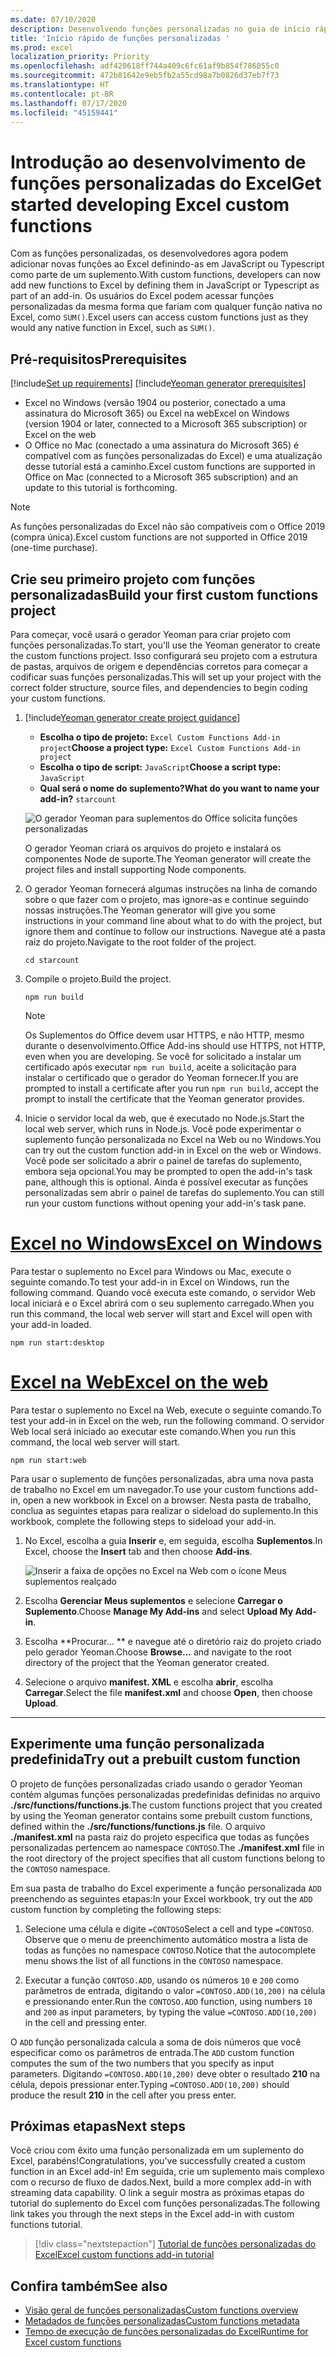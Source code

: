 ```yaml
---
ms.date: 07/10/2020
description: Desenvolvendo funções personalizadas no guia de início rápido do Excel.
title: 'Início rápido de funções personalizadas '
ms.prod: excel
localization_priority: Priority
ms.openlocfilehash: adf420618ff744a409c6fc61af9b854f786055c0
ms.sourcegitcommit: 472b81642e9eb5fb2a55cd98a7b0826d37eb7f73
ms.translationtype: HT
ms.contentlocale: pt-BR
ms.lasthandoff: 07/17/2020
ms.locfileid: "45159441"
---
```

# <a name="get-started-developing-excel-custom-functions"></a><span data-ttu-id="c1274-103">Introdução ao desenvolvimento de funções personalizadas do Excel</span><span class="sxs-lookup"><span data-stu-id="c1274-103">Get started developing Excel custom functions</span></span>

<span data-ttu-id="c1274-104">Com as funções personalizadas, os desenvolvedores agora podem adicionar novas funções ao Excel definindo-as em JavaScript ou Typescript como parte de um suplemento.</span><span class="sxs-lookup"><span data-stu-id="c1274-104">With custom functions, developers can now add new functions to Excel by defining them in JavaScript or Typescript as part of an add-in.</span></span> <span data-ttu-id="c1274-105">Os usuários do Excel podem acessar funções personalizadas da mesma forma que fariam com qualquer função nativa no Excel, como `SUM()`.</span><span class="sxs-lookup"><span data-stu-id="c1274-105">Excel users can access custom functions just as they would any native function in Excel, such as `SUM()`.</span></span>

## <a name="prerequisites"></a><span data-ttu-id="c1274-106">Pré-requisitos</span><span class="sxs-lookup"><span data-stu-id="c1274-106">Prerequisites</span></span>

[!include[Set up requirements](../includes/set-up-dev-environment-beforehand.md)]
[!include[Yeoman generator prerequisites](../includes/quickstart-yo-prerequisites.md)]

* <span data-ttu-id="c1274-107">Excel no Windows (versão 1904 ou posterior, conectado a uma assinatura do Microsoft 365) ou Excel na web</span><span class="sxs-lookup"><span data-stu-id="c1274-107">Excel on Windows (version 1904 or later, connected to a Microsoft 365 subscription) or Excel on the web</span></span>
* <span data-ttu-id="c1274-108">O Office no Mac (conectado a uma assinatura do Microsoft 365) é compatível com as funções personalizadas do Excel) e uma atualização desse tutorial está a caminho.</span><span class="sxs-lookup"><span data-stu-id="c1274-108">Excel custom functions are supported in Office on Mac (connected to a Microsoft 365 subscription) and an update to this tutorial is forthcoming.</span></span>

>[!NOTE]
><span data-ttu-id="c1274-109">As funções personalizadas do Excel não são compatíveis com o Office 2019 (compra única).</span><span class="sxs-lookup"><span data-stu-id="c1274-109">Excel custom functions are not supported in Office 2019 (one-time purchase).</span></span>

## <a name="build-your-first-custom-functions-project"></a><span data-ttu-id="c1274-110">Crie seu primeiro projeto com funções personalizadas</span><span class="sxs-lookup"><span data-stu-id="c1274-110">Build your first custom functions project</span></span>

<span data-ttu-id="c1274-111">Para começar, você usará o gerador Yeoman para criar projeto com funções personalizadas.</span><span class="sxs-lookup"><span data-stu-id="c1274-111">To start, you'll use the Yeoman generator to create the custom functions project.</span></span> <span data-ttu-id="c1274-112">Isso configurará seu projeto com a estrutura de pastas, arquivos de origem e dependências corretos para começar a codificar suas funções personalizadas.</span><span class="sxs-lookup"><span data-stu-id="c1274-112">This will set up your project with the correct folder structure, source files, and dependencies to begin coding your custom functions.</span></span>

1. [!include[Yeoman generator create project guidance](../includes/yo-office-command-guidance.md)]

    - <span data-ttu-id="c1274-113">**Escolha o tipo de projeto:** `Excel Custom Functions Add-in project`</span><span class="sxs-lookup"><span data-stu-id="c1274-113">**Choose a project type:** `Excel Custom Functions Add-in project`</span></span>
    - <span data-ttu-id="c1274-114">**Escolha o tipo de script:** `JavaScript`</span><span class="sxs-lookup"><span data-stu-id="c1274-114">**Choose a script type:** `JavaScript`</span></span>
    - <span data-ttu-id="c1274-115">**Qual será o nome do suplemento?**</span><span class="sxs-lookup"><span data-stu-id="c1274-115">**What do you want to name your add-in?**</span></span> `starcount`

    ![O gerador Yeoman para suplementos do Office solicita funções personalizadas](../images/starcountPrompt.png)

    <span data-ttu-id="c1274-117">O gerador Yeoman criará os arquivos do projeto e instalará os componentes Node de suporte.</span><span class="sxs-lookup"><span data-stu-id="c1274-117">The Yeoman generator will create the project files and install supporting Node components.</span></span>

2. <span data-ttu-id="c1274-118">O gerador Yeoman fornecerá algumas instruções na linha de comando sobre o que fazer com o projeto, mas ignore-as e continue seguindo nossas instruções.</span><span class="sxs-lookup"><span data-stu-id="c1274-118">The Yeoman generator will give you some instructions in your command line about what to do with the project, but ignore them and continue to follow our instructions.</span></span> <span data-ttu-id="c1274-119">Navegue até a pasta raiz do projeto.</span><span class="sxs-lookup"><span data-stu-id="c1274-119">Navigate to the root folder of the project.</span></span>

    ```command&nbsp;line
    cd starcount
    ```

3. <span data-ttu-id="c1274-120">Compile o projeto.</span><span class="sxs-lookup"><span data-stu-id="c1274-120">Build the project.</span></span> 

    ```command&nbsp;line
    npm run build
    ```

    > [!NOTE]
    > <span data-ttu-id="c1274-121">Os Suplementos do Office devem usar HTTPS, e não HTTP, mesmo durante o desenvolvimento.</span><span class="sxs-lookup"><span data-stu-id="c1274-121">Office Add-ins should use HTTPS, not HTTP, even when you are developing.</span></span> <span data-ttu-id="c1274-122">Se você for solicitado a instalar um certificado após executar `npm run build`, aceite a solicitação para instalar o certificado que o gerador do Yeoman fornecer.</span><span class="sxs-lookup"><span data-stu-id="c1274-122">If you are prompted to install a certificate after you run `npm run build`, accept the prompt to install the certificate that the Yeoman generator provides.</span></span>

4. <span data-ttu-id="c1274-123">Inicie o servidor local da web, que é executado no Node.js.</span><span class="sxs-lookup"><span data-stu-id="c1274-123">Start the local web server, which runs in Node.js.</span></span> <span data-ttu-id="c1274-124">Você pode experimentar o suplemento função personalizada no Excel na Web ou no Windows.</span><span class="sxs-lookup"><span data-stu-id="c1274-124">You can try out the custom function add-in in Excel on the web or Windows.</span></span> <span data-ttu-id="c1274-125">Você pode ser solicitado a abrir o painel de tarefas do suplemento, embora seja opcional.</span><span class="sxs-lookup"><span data-stu-id="c1274-125">You may be prompted to open the add-in's task pane, although this is optional.</span></span> <span data-ttu-id="c1274-126">Ainda é possível executar as funções personalizadas sem abrir o painel de tarefas do suplemento.</span><span class="sxs-lookup"><span data-stu-id="c1274-126">You can still run your custom functions without opening your add-in's task pane.</span></span>

# <a name="excel-on-windows"></a>[<span data-ttu-id="c1274-127">Excel no Windows</span><span class="sxs-lookup"><span data-stu-id="c1274-127">Excel on Windows</span></span>](#tab/excel-windows)

<span data-ttu-id="c1274-128">Para testar o suplemento no Excel para Windows ou Mac, execute o seguinte comando.</span><span class="sxs-lookup"><span data-stu-id="c1274-128">To test your add-in in Excel on Windows, run the following command.</span></span> <span data-ttu-id="c1274-129">Quando você executa este comando, o servidor Web local iniciará e o Excel abrirá com o seu suplemento carregado.</span><span class="sxs-lookup"><span data-stu-id="c1274-129">When you run this command, the local web server will start and Excel will open with your add-in loaded.</span></span>

```command&nbsp;line
npm run start:desktop
```

# <a name="excel-on-the-web"></a>[<span data-ttu-id="c1274-130">Excel na Web</span><span class="sxs-lookup"><span data-stu-id="c1274-130">Excel on the web</span></span>](#tab/excel-online)

<span data-ttu-id="c1274-131">Para testar o suplemento no Excel na Web, execute o seguinte comando.</span><span class="sxs-lookup"><span data-stu-id="c1274-131">To test your add-in in Excel on the web, run the following command.</span></span> <span data-ttu-id="c1274-132">O servidor Web local será iniciado ao executar este comando.</span><span class="sxs-lookup"><span data-stu-id="c1274-132">When you run this command, the local web server will start.</span></span>

```command&nbsp;line
npm run start:web
```

<span data-ttu-id="c1274-133">Para usar o suplemento de funções personalizadas, abra uma nova pasta de trabalho no Excel em um navegador.</span><span class="sxs-lookup"><span data-stu-id="c1274-133">To use your custom functions add-in, open a new workbook in Excel on a browser.</span></span> <span data-ttu-id="c1274-134">Nesta pasta de trabalho, conclua as seguintes etapas para realizar o sideload do suplemento.</span><span class="sxs-lookup"><span data-stu-id="c1274-134">In this workbook, complete the following steps to sideload your add-in.</span></span>

1. <span data-ttu-id="c1274-135">No Excel, escolha a guia **Inserir** e, em seguida, escolha **Suplementos**.</span><span class="sxs-lookup"><span data-stu-id="c1274-135">In Excel, choose the **Insert** tab and then choose **Add-ins**.</span></span>

   ![Inserir a faixa de opções no Excel na Web com o ícone Meus suplementos realçado](../images/excel-cf-online-register-add-in-1.png)
   
2. <span data-ttu-id="c1274-137">Escolha **Gerenciar Meus suplementos** e selecione **Carregar o Suplemento**.</span><span class="sxs-lookup"><span data-stu-id="c1274-137">Choose **Manage My Add-ins** and select **Upload My Add-in**.</span></span>

3. <span data-ttu-id="c1274-138">Escolha \*\*Procurar... \*\* e navegue até o diretório raiz do projeto criado pelo gerador Yeoman.</span><span class="sxs-lookup"><span data-stu-id="c1274-138">Choose **Browse...** and navigate to the root directory of the project that the Yeoman generator created.</span></span>

4. <span data-ttu-id="c1274-139">Selecione o arquivo **manifest. XML** e escolha **abrir**, escolha **Carregar**.</span><span class="sxs-lookup"><span data-stu-id="c1274-139">Select the file **manifest.xml** and choose **Open**, then choose **Upload**.</span></span>

---

## <a name="try-out-a-prebuilt-custom-function"></a><span data-ttu-id="c1274-140">Experimente uma função personalizada predefinida</span><span class="sxs-lookup"><span data-stu-id="c1274-140">Try out a prebuilt custom function</span></span>

<span data-ttu-id="c1274-141">O projeto de funções personalizadas criado usando o gerador Yeoman contém algumas funções personalizadas predefinidas definidas no arquivo **./src/functions/functions.js**.</span><span class="sxs-lookup"><span data-stu-id="c1274-141">The custom functions project that you created by using the Yeoman generator contains some prebuilt custom functions, defined within the **./src/functions/functions.js** file.</span></span> <span data-ttu-id="c1274-142">O arquivo **./manifest.xml** na pasta raiz do projeto especifica que todas as funções personalizadas pertencem ao namespace `CONTOSO`.</span><span class="sxs-lookup"><span data-stu-id="c1274-142">The **./manifest.xml** file in the root directory of the project specifies that all custom functions belong to the `CONTOSO` namespace.</span></span>

<span data-ttu-id="c1274-143">Em sua pasta de trabalho do Excel experimente a função personalizada `ADD` preenchendo as seguintes etapas:</span><span class="sxs-lookup"><span data-stu-id="c1274-143">In your Excel workbook, try out the `ADD` custom function by completing the following steps:</span></span>

1. <span data-ttu-id="c1274-144">Selecione uma célula e digite `=CONTOSO`</span><span class="sxs-lookup"><span data-stu-id="c1274-144">Select a cell and type `=CONTOSO`.</span></span> <span data-ttu-id="c1274-145">Observe que o menu de preenchimento automático mostra a lista de todas as funções no namespace `CONTOSO`.</span><span class="sxs-lookup"><span data-stu-id="c1274-145">Notice that the autocomplete menu shows the list of all functions in the `CONTOSO` namespace.</span></span>

2. <span data-ttu-id="c1274-146">Executar a função `CONTOSO.ADD`, usando os números `10` e `200` como parâmetros de entrada, digitando o valor `=CONTOSO.ADD(10,200)` na célula e pressionando enter.</span><span class="sxs-lookup"><span data-stu-id="c1274-146">Run the `CONTOSO.ADD` function, using numbers `10` and `200` as input parameters, by typing the value `=CONTOSO.ADD(10,200)` in the cell and pressing enter.</span></span>

<span data-ttu-id="c1274-147">O `ADD` função personalizada calcula a soma de dois números que você especificar como os parâmetros de entrada.</span><span class="sxs-lookup"><span data-stu-id="c1274-147">The `ADD` custom function computes the sum of the two numbers that you specify as input parameters.</span></span> <span data-ttu-id="c1274-148">Digitando `=CONTOSO.ADD(10,200)` deve obter o resultado **210** na célula, depois pressionar enter.</span><span class="sxs-lookup"><span data-stu-id="c1274-148">Typing `=CONTOSO.ADD(10,200)` should produce the result **210** in the cell after you press enter.</span></span>

## <a name="next-steps"></a><span data-ttu-id="c1274-149">Próximas etapas</span><span class="sxs-lookup"><span data-stu-id="c1274-149">Next steps</span></span>

<span data-ttu-id="c1274-150">Você criou com êxito uma função personalizada em um suplemento do Excel, parabéns!</span><span class="sxs-lookup"><span data-stu-id="c1274-150">Congratulations, you've successfully created a custom function in an Excel add-in!</span></span> <span data-ttu-id="c1274-151">Em seguida, crie um suplemento mais complexo com o recurso de fluxo de dados.</span><span class="sxs-lookup"><span data-stu-id="c1274-151">Next, build a more complex add-in with streaming data capability.</span></span> <span data-ttu-id="c1274-152">O link a seguir mostra as próximas etapas do tutorial do suplemento do Excel com funções personalizadas.</span><span class="sxs-lookup"><span data-stu-id="c1274-152">The following link takes you through the next steps in the Excel add-in with custom functions tutorial.</span></span>

> [!div class="nextstepaction"]
> [<span data-ttu-id="c1274-153">Tutorial de funções personalizadas do Excel</span><span class="sxs-lookup"><span data-stu-id="c1274-153">Excel custom functions add-in tutorial</span></span>](../tutorials/excel-tutorial-create-custom-functions.md#create-a-custom-function-that-requests-data-from-the-web
)

## <a name="see-also"></a><span data-ttu-id="c1274-154">Confira também</span><span class="sxs-lookup"><span data-stu-id="c1274-154">See also</span></span>

* [<span data-ttu-id="c1274-155">Visão geral de funções personalizadas</span><span class="sxs-lookup"><span data-stu-id="c1274-155">Custom functions overview</span></span>](../excel/custom-functions-overview.md)
* [<span data-ttu-id="c1274-156">Metadados de funções personalizadas</span><span class="sxs-lookup"><span data-stu-id="c1274-156">Custom functions metadata</span></span>](../excel/custom-functions-json.md)
* [<span data-ttu-id="c1274-157">Tempo de execução de funções personalizadas do Excel</span><span class="sxs-lookup"><span data-stu-id="c1274-157">Runtime for Excel custom functions</span></span>](../excel/custom-functions-runtime.md)